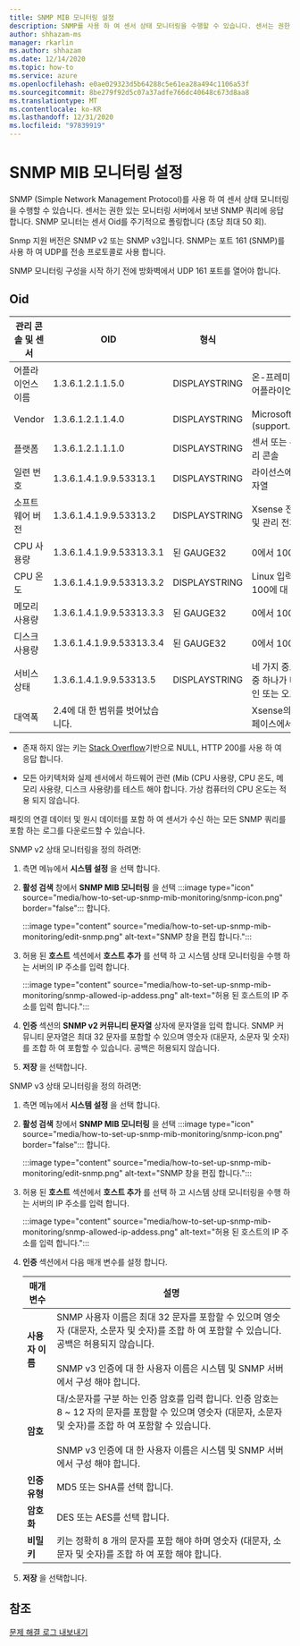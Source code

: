 ```yaml
---
title: SNMP MIB 모니터링 설정
description: SNMP를 사용 하 여 센서 상태 모니터링을 수행할 수 있습니다. 센서는 권한 있는 모니터링 서버에서 보낸 SNMP 쿼리에 응답 합니다.
author: shhazam-ms
manager: rkarlin
ms.author: shhazam
ms.date: 12/14/2020
ms.topic: how-to
ms.service: azure
ms.openlocfilehash: e0ae029323d5b64288c5e61ea28a494c1106a53f
ms.sourcegitcommit: 8be279f92d5c07a37adfe766dc40648c673d8aa8
ms.translationtype: MT
ms.contentlocale: ko-KR
ms.lasthandoff: 12/31/2020
ms.locfileid: "97839919"
---
```

# <a name="set-up-snmp-mib-monitoring"></a>SNMP MIB 모니터링 설정

SNMP (Simple Network Management Protocol)를 사용 하 여 센서 상태 모니터링을 수행할 수 있습니다. 센서는 권한 있는 모니터링 서버에서 보낸 SNMP 쿼리에 응답 합니다. SNMP 모니터는 센서 Oid를 주기적으로 폴링합니다 (초당 최대 50 회).

Snmp 지원 버전은 SNMP v2 또는 SNMP v3입니다. SNMP는 포트 161 (SNMP)를 사용 하 여 UDP를 전송 프로토콜로 사용 합니다.

SNMP 모니터링 구성을 시작 하기 전에 방화벽에서 UDP 161 포트를 열어야 합니다.

## <a name="oids"></a>Oid

| 관리 콘솔 및 센서 | OID | 형식 | 설명 |
|--|--|--|--|
| 어플라이언스 이름 | 1.3.6.1.2.1.1.5.0 | DISPLAYSTRING | 온-프레미스 관리 콘솔의 어플라이언스 이름 |
| Vendor | 1.3.6.1.2.1.1.4.0 | DISPLAYSTRING | Microsoft 지원 (support.microsoft.com) |
| 플랫폼 | 1.3.6.1.2.1.1.1.0 | DISPLAYSTRING | 센서 또는 온-프레미스 관리 콘솔 |
| 일련 번호 | 1.3.6.1.4.1.9.9.53313.1 | DISPLAYSTRING | 라이선스에서 사용 하는 문자열 |
| 소프트웨어 버전 | 1.3.6.1.4.1.9.9.53313.2 | DISPLAYSTRING | Xsense 전체 버전 문자열 및 관리 전체 버전 문자열 |
| CPU 사용량 | 1.3.6.1.4.1.9.9.53313.3.1 | 된 GAUGE32 | 0에서 100에 대 한 표시 |
| CPU 온도 | 1.3.6.1.4.1.9.9.53313.3.2 | DISPLAYSTRING | Linux 입력을 기준으로 0 ~ 100에 대 한 섭씨 표시 |
| 메모리 사용량 | 1.3.6.1.4.1.9.9.53313.3.3 | 된 GAUGE32 | 0에서 100에 대 한 표시 |
| 디스크 사용량 | 1.3.6.1.4.1.9.9.53313.3.4 | 된 GAUGE32 | 0에서 100에 대 한 표시 |
| 서비스 상태 | 1.3.6.1.4.1.9.9.53313.5 | DISPLAYSTRING | 네 가지 중요 한 구성 요소 중 하나가 다운 된 경우 온라인 또는 오프 라인 |
| 대역폭 | 2.4에 대 한 범위를 벗어났습니다. |  | Xsense의 각 모니터 인터페이스에서 받은 대역폭 |

   - 존재 하지 않는 키는 [Stack Overflow](https://stackoverflow.com/questions/51419026/querying-for-non-existing-record-returns-null-with-http-200)기반으로 NULL, HTTP 200를 사용 하 여 응답 합니다.
    
   - 모든 아키텍처와 실제 센서에서 하드웨어 관련 (Mib (CPU 사용량, CPU 온도, 메모리 사용량, 디스크 사용량)를 테스트 해야 합니다. 가상 컴퓨터의 CPU 온도는 적용 되지 않습니다.

패킷의 연결 데이터 및 원시 데이터를 포함 하 여 센서가 수신 하는 모든 SNMP 쿼리를 포함 하는 로그를 다운로드할 수 있습니다.

SNMP v2 상태 모니터링을 정의 하려면:

1. 측면 메뉴에서 **시스템 설정** 을 선택 합니다.

2. **활성 검색** 창에서 **SNMP MIB 모니터링** 을 선택 :::image type="icon" source="media/how-to-set-up-snmp-mib-monitoring/snmp-icon.png" border="false"::: 합니다.

    :::image type="content" source="media/how-to-set-up-snmp-mib-monitoring/edit-snmp.png" alt-text="SNMP 창을 편집 합니다.":::

3. 허용 된 **호스트** 섹션에서 **호스트 추가** 를 선택 하 고 시스템 상태 모니터링을 수행 하는 서버의 IP 주소를 입력 합니다.

    :::image type="content" source="media/how-to-set-up-snmp-mib-monitoring/snmp-allowed-ip-addess.png" alt-text="허용 된 호스트의 IP 주소를 입력 합니다.":::

4. **인증** 섹션의 **SNMP v2 커뮤니티 문자열** 상자에 문자열을 입력 합니다. SNMP 커뮤니티 문자열은 최대 32 문자를 포함할 수 있으며 영숫자 (대문자, 소문자 및 숫자)를 조합 하 여 포함할 수 있습니다. 공백은 허용되지 않습니다.

5. **저장** 을 선택합니다.

SNMP v3 상태 모니터링을 정의 하려면:

1. 측면 메뉴에서 **시스템 설정** 을 선택 합니다.

2. **활성 검색** 창에서 **SNMP MIB 모니터링** 을 선택 :::image type="icon" source="media/how-to-set-up-snmp-mib-monitoring/snmp-icon.png" border="false"::: 합니다.

    :::image type="content" source="media/how-to-set-up-snmp-mib-monitoring/edit-snmp.png" alt-text="SNMP 창을 편집 합니다.":::

3. 허용 된 **호스트** 섹션에서 **호스트 추가** 를 선택 하 고 시스템 상태 모니터링을 수행 하는 서버의 IP 주소를 입력 합니다.

    :::image type="content" source="media/how-to-set-up-snmp-mib-monitoring/snmp-allowed-ip-addess.png" alt-text="허용 된 호스트의 IP 주소를 입력 합니다.":::

4. **인증** 섹션에서 다음 매개 변수를 설정 합니다.

    | 매개 변수 | 설명 |
    |--|--|
    | **사용자 이름** | SNMP 사용자 이름은 최대 32 문자를 포함할 수 있으며 영숫자 (대문자, 소문자 및 숫자)를 조합 하 여 포함할 수 있습니다. 공백은 허용되지 않습니다. <br /> <br />SNMP v3 인증에 대 한 사용자 이름은 시스템 및 SNMP 서버에서 구성 해야 합니다. |
    | **암호** | 대/소문자를 구분 하는 인증 암호를 입력 합니다. 인증 암호는 8 ~ 12 자의 문자를 포함할 수 있으며 영숫자 (대문자, 소문자 및 숫자)를 조합 하 여 포함할 수 있습니다. <br /> <br/>SNMP v3 인증에 대 한 사용자 이름은 시스템 및 SNMP 서버에서 구성 해야 합니다. |
    | **인증 유형** | MD5 또는 SHA를 선택 합니다. |
    | **암호화** | DES 또는 AES를 선택 합니다. |
    | **비밀 키** | 키는 정확히 8 개의 문자를 포함 해야 하며 영숫자 (대문자, 소문자 및 숫자)를 조합 하 여 포함 해야 합니다. |

5. **저장** 을 선택합니다.

## <a name="see-also"></a>참조

[문제 해결 로그 내보내기](how-to-troubleshoot-the-sensor-and-on-premises-management-console.md)
